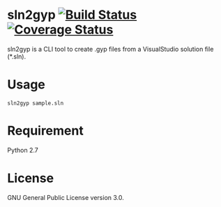 # sln2gyp [![Build Status](https://travis-ci.org/kbinani/sln2gyp.svg?branch=master)](https://travis-ci.org/kbinani/sln2gyp) [![Coverage Status](https://img.shields.io/coveralls/kbinani/sln2gyp.svg)](https://coveralls.io/r/kbinani/sln2gyp)

sln2gyp is a CLI tool to create .gyp files from a VisualStudio solution file (*.sln).

# Usage

```shell
sln2gyp sample.sln
```

# Requirement

Python 2.7

# License

GNU General Public License version 3.0.
